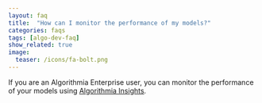 ```yaml
---
layout: faq
title:  "How can I monitor the performance of my models?"
categories: faqs
tags: [algo-dev-faq]
show_related: true
image:
  teaser: /icons/fa-bolt.png
---
```


If you are an Algorithmia Enterprise user, you can monitor the performance of your models using [Algorithmia Insights](/developers/algorithmia-enterprise/algorithmia-insights).